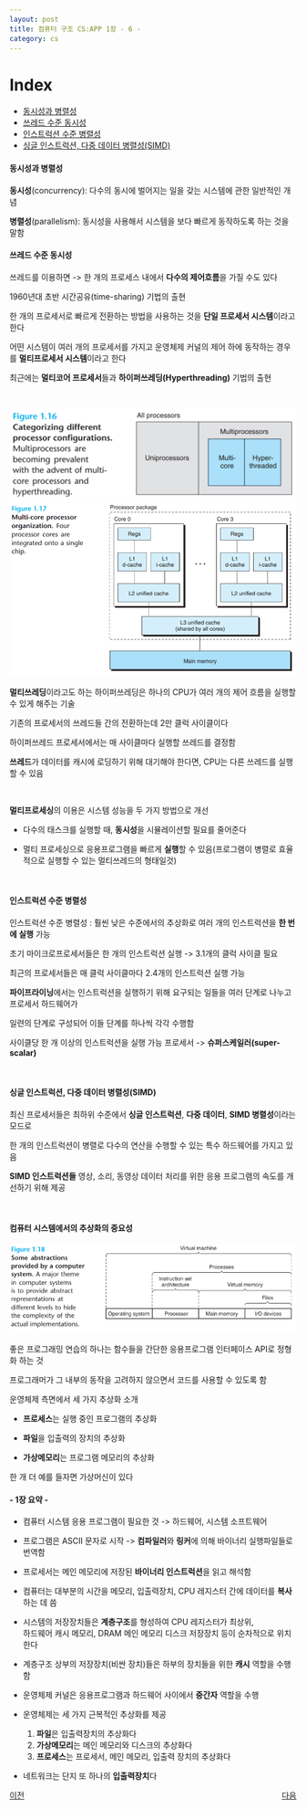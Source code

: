 ```yaml
---
layout: post
title: 컴퓨터 구조 CS:APP 1장 - 6 -
category: cs
---
```


# Index
- [동시성과 병렬성](#동시성과-병렬성)
- [쓰레드 수준 동시성](#쓰레드-수준-동시성)
- [인스트럭션 수준 병렬성](#인스트럭션-수준-병렬성)
- [싱글 인스트럭션, 다중 데이터 병렬성(SIMD)](#싱글-인스트럭션-다중-데이터-병렬성simd)

#### 동시성과 병렬성

  **동시성**(concurrency): 다수의 동시에 벌어지는 일을 갖는 시스템에 관한 일반적인 개념
  
  **병렬성**(parallelism): 동시성을 사용해서 시스템을 보다 빠르게 동작하도록 하는 것을 말함


#### 쓰레드 수준 동시성

  쓰레드를 이용하면 -> 한 개의 프로세스 내에서 **다수의 제어흐름**을 가질 수도 있다

  1960년대 초반 시간공유(time-sharing) 기법의 출현

  한 개의 프로세서로 빠르게 전환하는 방법을 사용하는 것을 **단일 프로세서 시스템**이라고 한다

  어떤 시스템이 여러 개의 프로세서를 가지고 운영체제 커널의 제어 하에 동작하는 경우를 **멀티프로세서 시스템**이라고 한다

  최근에는 **멀티코어 프로세서**들과 **하이퍼쓰레딩(Hyperthreading)** 기법의 출현

  &nbsp;
  
  ![여러가지 프로세서 유형의 분류](/assets/images/cs/cs_app_01_06_01.png)
  ![멀티코어 프로세서의 구성](/assets/images/cs/cs_app_01_06_02.png)

  **멀티쓰레딩**이라고도 하는 하이퍼쓰레딩은 하나의 CPU가 여러 개의 제어 흐름을 실행할 수 있게 해주는 기술

  기존의 프로세서의 쓰레드들 간의 전환하는데 2만 클럭 사이클이다

  하이퍼쓰레드 프로세서에서는 매 사이클마다 실행할 쓰레드를 결정함

  **쓰레드**가 데이터를 캐시에 로딩하기 위해 대기해야 한다면, CPU는 다른 쓰레드를 실행할 수 있음

 &nbsp;

  **멀티프로세싱**의 이용은 시스템 성능을 두 가지 방법으로 개선
  
  -  다수의 태스크를 실행할 때, **동시성**을 시뮬레이션할 필요를 줄어준다

  -  멀티 프로세싱으로 응용프로그램을 빠르게 **실행**할 수 있음(프로그램이 병렬로 효율적으로 실행할 수 있는 멀티쓰레드의 형태일것)
  
 &nbsp;

#### 인스트럭션 수준 병렬성

  인스트럭션 수준 병렬성 : 훨씬 낮은 수준에서의 추상화로 여러 개의 인스트럭션을 **한 번에 실행** 가능

  초기 마이크로프로세서들은 한 개의 인스트럭션 실행 -> 3.1개의 클럭 사이클 필요

  최근의 프로세서들은 매 클럭 사이클마다 2.4개의 인스트럭션 실행 가능

  **파이프라이닝**에서는 인스트럭션을 실행하기 위해 요구되는 일들을 여러 단계로 나누고 프로세서 하드웨어가  

  일련의 단계로 구성되어 이들 단계를 하나씩 각각 수행함

  사이클당 한 개 이상의 인스트럭션을 실행 가능 프로세서 -> **슈퍼스케일러(super-scalar)**

  &nbsp;

#### 싱글 인스트럭션, 다중 데이터 병렬성(SIMD)

  최신 프로세서들은 최하위 수준에서 **싱글 인스트럭션**, **다중 데이터**, **SIMD 병렬성**이라는 모드로  
  
  한 개의 인스트럭션이 병렬로 다수의 연산을 수행할 수 있는 특수 하드웨어를 가지고 있음

  **SIMD 인스트럭션들** 영상,  소리, 동영상 데이터 처리를 위한 응용 프로그램의 속도를 개선하기 위해 제공

  &nbsp;

#### 컴퓨터 시스템에서의 추상화의 중요성

  ![컴퓨터 시스템이 제공는 일부 추상화 개념](/assets/images/cs/cs_app_01_06_03.png)

  좋은 프로그래밍 연습의 하나는 함수들을 간단한 응용프로그램 인터페이스 API로 정형화 하는 것

  프로그래머가 그 내부의 동작을 고려하지 않으면서 코드를 사용할 수 있도록 함

  운영체제 측면에서 세 가지 추상화 소개

  - **프로세스**는 실행 중인 프로그램의 추상화

  - **파일**을 입출력의 장치의 추상화

  - **가상메모리**는 프로그램 메모리의 추상화

  한 개 더 예를 들자면 가상머신이 있다


#### - 1장 요약 -

  - 컴퓨터 시스템 응용 프로그램이 필요한 것 -> 하드웨어, 시스템 소프트웨어

  - 프로그램은 ASCII 문자로 시작 -> **컴파일러**와 **링커**에 의해 바이너리 실행파일들로 번역함

  - 프로세서는 메인 메모리에 저장된 **바이너리 인스트럭션**을 읽고 해석함

  - 컴퓨터는 대부분의 시간을 메모리, 입출력장치, CPU 레지스터 간에 데이터를 **복사**하는 데 씀

  - 시스템의 저장장치들은 **계층구조**를 형성하여 CPU 레지스터가 최상위,  
    하드웨어 캐시 메모리, DRAM 메인 메모리 디스크 저장장치 등이 순차적으로 위치한다  

  - 계층구조 상부의 저장장치(비싼 장치)들은 하부의 장치들을 위한 **캐시** 역할을 수행함

  - 운영체제 커널은 응용프로그램과 하드웨어 사이에서 **중간자** 역할을 수행

  - 운영체제는 세 가지 근복적인 추상화를 제공
    1. **파일**은 입출력장치의 추상화다
    2. **가상메모리**는 메인 메모리와 디스크의 추상화다
    3. **프로세스**는 프로세서, 메인 메모리, 입출력 장치의 추상화다  

  - 네트워크는 단지 또 하나의 **입출력장치**다

<p style="display: flex; justify-content: space-between;">
  <a href="cs-01-05.html">이전</a>
  <a href="cs-02-01.html">다음</a>
</p>